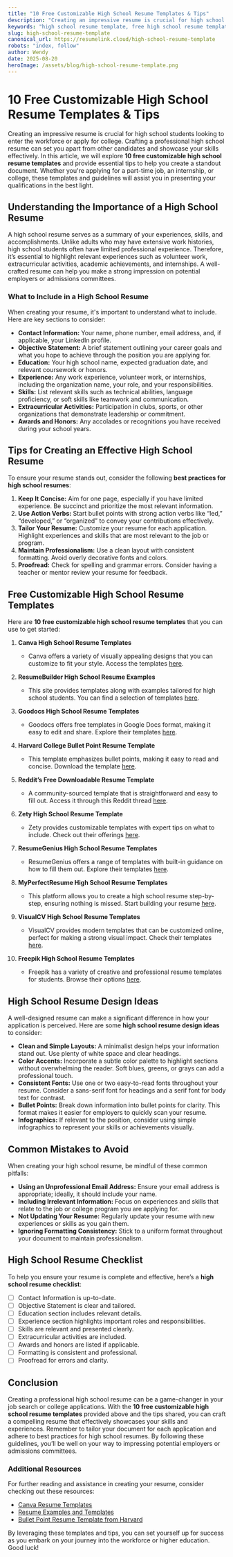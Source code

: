 ```yaml
---
title: "10 Free Customizable High School Resume Templates & Tips"
description: "Creating an impressive resume is crucial for high school students looking to enter the workforce or apply for college.  Crafting a professional high school r..."
keywords: "high school resume template, free high school resume templates, high school resume examples, customizable high school resume, best practices for high school resumes"
slug: high-school-resume-template
canonical_url: https://resumelink.cloud/high-school-resume-template
robots: "index, follow"
author: Wendy
date: 2025-08-20
heroImage: /assets/blog/high-school-resume-template.png
---
```



# 10 Free Customizable High School Resume Templates & Tips

Creating an impressive resume is crucial for high school students looking to enter the workforce or apply for college. Crafting a professional high school resume can set you apart from other candidates and showcase your skills effectively. In this article, we will explore **10 free customizable high school resume templates** and provide essential tips to help you create a standout document. Whether you're applying for a part-time job, an internship, or college, these templates and guidelines will assist you in presenting your qualifications in the best light.

## Understanding the Importance of a High School Resume

A high school resume serves as a summary of your experiences, skills, and accomplishments. Unlike adults who may have extensive work histories, high school students often have limited professional experience. Therefore, it’s essential to highlight relevant experiences such as volunteer work, extracurricular activities, academic achievements, and internships. A well-crafted resume can help you make a strong impression on potential employers or admissions committees.

### What to Include in a High School Resume

When creating your resume, it's important to understand what to include. Here are key sections to consider:

- **Contact Information:** Your name, phone number, email address, and, if applicable, your LinkedIn profile.
- **Objective Statement:** A brief statement outlining your career goals and what you hope to achieve through the position you are applying for.
- **Education:** Your high school name, expected graduation date, and relevant coursework or honors.
- **Experience:** Any work experience, volunteer work, or internships, including the organization name, your role, and your responsibilities.
- **Skills:** List relevant skills such as technical abilities, language proficiency, or soft skills like teamwork and communication.
- **Extracurricular Activities:** Participation in clubs, sports, or other organizations that demonstrate leadership or commitment.
- **Awards and Honors:** Any accolades or recognitions you have received during your school years.

## Tips for Creating an Effective High School Resume

To ensure your resume stands out, consider the following **best practices for high school resumes**:

1. **Keep It Concise:** Aim for one page, especially if you have limited experience. Be succinct and prioritize the most relevant information.
2. **Use Action Verbs:** Start bullet points with strong action verbs like “led,” “developed,” or “organized” to convey your contributions effectively.
3. **Tailor Your Resume:** Customize your resume for each application. Highlight experiences and skills that are most relevant to the job or program.
4. **Maintain Professionalism:** Use a clean layout with consistent formatting. Avoid overly decorative fonts and colors.
5. **Proofread:** Check for spelling and grammar errors. Consider having a teacher or mentor review your resume for feedback.

## Free Customizable High School Resume Templates

Here are **10 free customizable high school resume templates** that you can use to get started:

1. **Canva High School Resume Templates**
   - Canva offers a variety of visually appealing designs that you can customize to fit your style. Access the templates [here](https://www.canva.com/resumes/templates/high-school/).

2. **ResumeBuilder High School Resume Examples**
   - This site provides templates along with examples tailored for high school students. You can find a selection of templates [here](https://www.resumebuilder.com/resume-examples/high-school-students/).

3. **Goodocs High School Resume Templates**
   - Goodocs offers free templates in Google Docs format, making it easy to edit and share. Explore their templates [here](https://thegoodocs.com/freebies/high-school-resume/).

4. **Harvard College Bullet Point Resume Template**
   - This template emphasizes bullet points, making it easy to read and concise. Download the template [here](https://careerservices.fas.harvard.edu/resources/bullet-point-resume-template/).

5. **Reddit’s Free Downloadable Resume Template**
   - A community-sourced template that is straightforward and easy to fill out. Access it through this Reddit thread [here](https://www.reddit.com/r/highschool/comments/vsz5of/free_downloadable_resume_template/).

6. **Zety High School Resume Template**
   - Zety provides customizable templates with expert tips on what to include. Check out their offerings [here](https://zety.com/resume-templates).

7. **ResumeGenius High School Resume Templates**
   - ResumeGenius offers a range of templates with built-in guidance on how to fill them out. Explore their templates [here](https://resumegenius.com/resume-templates).

8. **MyPerfectResume High School Resume Templates**
   - This platform allows you to create a high school resume step-by-step, ensuring nothing is missed. Start building your resume [here](https://www.myperfectresume.com/resume-builder).

9. **VisualCV High School Resume Templates**
   - VisualCV provides modern templates that can be customized online, perfect for making a strong visual impact. Check their templates [here](https://www.visualcv.com/resumes/high-school/).

10. **Freepik High School Resume Templates**
    - Freepik has a variety of creative and professional resume templates for students. Browse their options [here](https://www.freepik.com/free-photos-vectors/resume-template).

## High School Resume Design Ideas

A well-designed resume can make a significant difference in how your application is perceived. Here are some **high school resume design ideas** to consider:

- **Clean and Simple Layouts:** A minimalist design helps your information stand out. Use plenty of white space and clear headings.
- **Color Accents:** Incorporate a subtle color palette to highlight sections without overwhelming the reader. Soft blues, greens, or grays can add a professional touch.
- **Consistent Fonts:** Use one or two easy-to-read fonts throughout your resume. Consider a sans-serif font for headings and a serif font for body text for contrast.
- **Bullet Points:** Break down information into bullet points for clarity. This format makes it easier for employers to quickly scan your resume.
- **Infographics:** If relevant to the position, consider using simple infographics to represent your skills or achievements visually.

## Common Mistakes to Avoid

When creating your high school resume, be mindful of these common pitfalls:

- **Using an Unprofessional Email Address:** Ensure your email address is appropriate; ideally, it should include your name.
- **Including Irrelevant Information:** Focus on experiences and skills that relate to the job or college program you are applying for.
- **Not Updating Your Resume:** Regularly update your resume with new experiences or skills as you gain them.
- **Ignoring Formatting Consistency:** Stick to a uniform format throughout your document to maintain professionalism.

## High School Resume Checklist

To help you ensure your resume is complete and effective, here’s a **high school resume checklist**:

- [ ] Contact Information is up-to-date.
- [ ] Objective Statement is clear and tailored.
- [ ] Education section includes relevant details.
- [ ] Experience section highlights important roles and responsibilities.
- [ ] Skills are relevant and presented clearly.
- [ ] Extracurricular activities are included.
- [ ] Awards and honors are listed if applicable.
- [ ] Formatting is consistent and professional.
- [ ] Proofread for errors and clarity.

## Conclusion

Creating a professional high school resume can be a game-changer in your job search or college applications. With the **10 free customizable high school resume templates** provided above and the tips shared, you can craft a compelling resume that effectively showcases your skills and experiences. Remember to tailor your document for each application and adhere to best practices for high school resumes. By following these guidelines, you’ll be well on your way to impressing potential employers or admissions committees. 

### Additional Resources

For further reading and assistance in creating your resume, consider checking out these resources:

- [Canva Resume Templates](https://www.canva.com/resumes/templates/high-school/)
- [Resume Examples and Templates](https://www.resumebuilder.com/resume-examples/high-school-students/)
- [Bullet Point Resume Template from Harvard](https://careerservices.fas.harvard.edu/resources/bullet-point-resume-template/)

By leveraging these templates and tips, you can set yourself up for success as you embark on your journey into the workforce or higher education. Good luck!